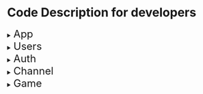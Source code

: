 
# Code Description for developers

<details>
<summary> <font size="5"> App </font> </summary>
<div markdown="1">


</div>
</details>



<details>
<summary> <font size="5"> Users </font> </summary>
<div markdown="1">

## @CurrentUser
### Why do we use CurrentUserInterceptor?
1. We want get userId in Session on our server. not in Repository
2.  
flow : 
client request -> interceptor get current User with findById and save user object in session -> Decorator get currentUser in Session 

</div>
</details>


<details>
<summary> <font size="5"> Auth </font> </summary>
<div markdown="1">


</div>
</details>


<details>
<summary> <font size="5"> Channel </font> </summary>
<div markdown="1">


</div>
</details>


<details>
<summary> <font size="5"> Game </font> </summary>
<div markdown="1">


</div>
</details>
